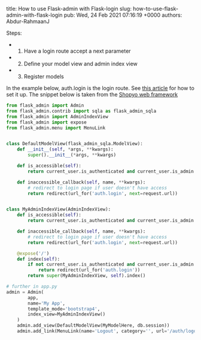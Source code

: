 title: How to use Flask-admin with Flask-login
slug: how-to-use-flask-admin-with-flask-login
pub: Wed, 24 Feb 2021 07:16:19 +0000
authors: Abdur-RahmaanJ

Steps:

* 1. Have a login route accept a next parameter
* 2. Define your model view and admin index view
* 3. Register models



In the example below, auth.login is the login route. See [this article](https://www.pythonkitchen.com/how-to-correctly-use-the-next-parameter-in-login-and-logout-in-flask/) for how to set it up. The snippet below is taken from the [Shopyo web framework](https://github.com/Abdur-rahmaanJ/shopyo)

```python
from flask_admin import Admin
from flask_admin.contrib import sqla as flask_admin_sqla
from flask_admin import AdminIndexView
from flask_admin import expose
from flask_admin.menu import MenuLink


class DefaultModelView(flask_admin_sqla.ModelView):
    def __init__(self, *args, **kwargs):
        super().__init__(*args, **kwargs)

    def is_accessible(self):
        return current_user.is_authenticated and current_user.is_admin

    def inaccessible_callback(self, name, **kwargs):
        # redirect to login page if user doesn't have access
        return redirect(url_for('auth.login', next=request.url))


class MyAdminIndexView(AdminIndexView):
    def is_accessible(self):
        return current_user.is_authenticated and current_user.is_admin

    def inaccessible_callback(self, name, **kwargs):
        # redirect to login page if user doesn't have access
        return redirect(url_for('auth.login', next=request.url))

    @expose('/')
    def index(self):
        if not current_user.is_authenticated and current_user.is_admin:
            return redirect(url_for('auth.login'))
        return super(MyAdminIndexView, self).index()

# further in app.py
admin = Admin(
        app,
        name='My App',
        template_mode='bootstrap4',
        index_view=MyAdminIndexView()
    )
    admin.add_view(DefaultModelView(MyModelHere, db.session))
    admin.add_link(MenuLink(name='Logout', category='', url='/auth/logout?next=/admin'))

```

